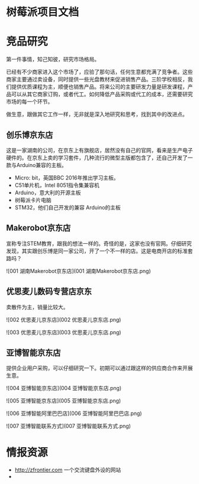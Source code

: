 # 树莓派项目文档



# 竞品研究

第一件事情，知己知彼，研究市场格局。

已经有不少商家进入这个市场了，应验了那句话，任何生意都充满了竞争者。这些商家主要通过卖设备，同时提供一些光盘教材来促进销售产品。三阶学校相反，我们提供优质课程为主，顺便也销售产品。将来公司的主要研发力量是研发课程，产品可以从其它商家订购，或者代工。如何降低产品采购或代工的成本，还需要研究市场的每一个环节。

做生意，跟做其它工作一样，无非就是深入地研究和思考，找到其中的改进点。



## 创乐博京东店

这是一家湖南的公司，在京东上有旗舰店，居然没有自己的官网，看来是生产电子硬件的。在京东上卖的学习套件，几种流行的微型主版都包含了，还自己开发了一款与Arduino兼容的主板。

- Micro: bit，英国BBC 2016年推出学习主板。
- C51单片机，Intel 8051指令集兼容机
- Arduino，意大利的开源主板
- 树莓派卡片电脑
- STM32，他们自己开发的兼容 Arduino的主板


## Makerobot京东店

宣称专注STEM教育，跟我的想法一样的。奇怪的是，这家也没有官网。仔细研究发现，其实跟创乐博是同一家公司，开了一个不一样的店。这是电商开店的标准套路吗？

![001 湖南Makerobot京东店](001 湖南Makerobot京东店.png)



## 优思麦儿数码专营店京东

卖散件为主，销量比较大。

![002 优思麦儿京东店](002 优思麦儿京东店.png)

![003 优思麦儿京东店](003 优思麦儿京东店.png)





## 亚博智能京东店

提供企业用户采购，可以仔细研究一下。初期可以通过跟这样的供应商合作来开展生意。



![004 亚博智能京东店](004 亚博智能京东店.png)

![005 亚博智能京东店](005 亚博智能京东店.png)

![006 亚博智能阿里巴巴店](006 亚博智能阿里巴巴店.png)



![007 亚博智能联系方式](007 亚博智能联系方式.png)







# 情报资源

- http://zfrontier.com 一个交流键盘外设的网站
- 

